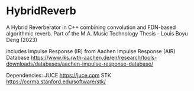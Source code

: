 # HybridReverb
A Hybrid Reverberator in C++ combining convolution and FDN-based algorithmic reverb. Part of the M.A. Music Technology Thesis - Louis Boyu Deng (2023)


includes Impulse Response (IR) from Aachen Impulse Response (AIR) Database
https://www.iks.rwth-aachen.de/en/research/tools-downloads/databases/aachen-impulse-response-database/

Dependencies: 
JUCE   https://juce.com
STK    https://ccrma.stanford.edu/software/stk/
